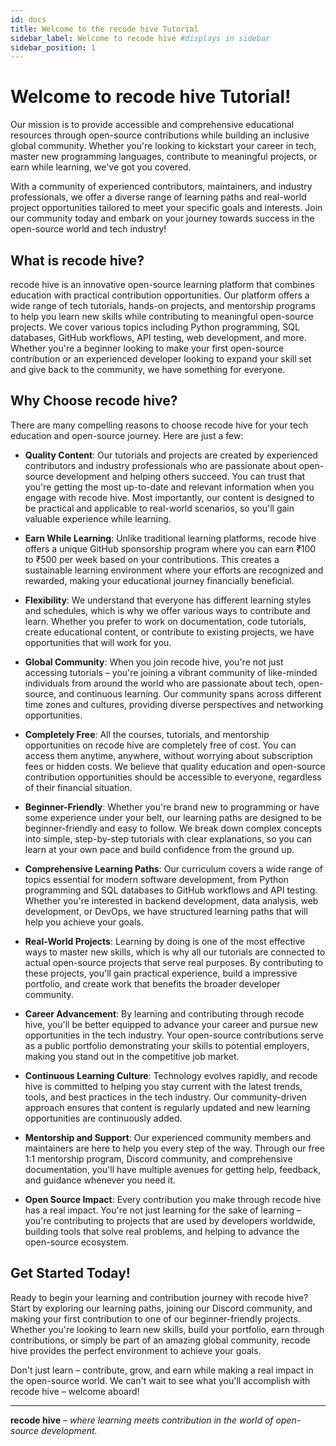 ```yaml
---
id: docs
title: Welcome to the recode hive Tutorial
sidebar_label: Welcome to recode hive #displays in sidebar
sidebar_position: 1
---
```


# Welcome to recode hive Tutorial!

Our mission is to provide accessible and comprehensive educational resources through open-source contributions while building an inclusive global community. Whether you're looking to kickstart your career in tech, master new programming languages, contribute to meaningful projects, or earn while learning, we've got you covered.

With a community of experienced contributors, maintainers, and industry professionals, we offer a diverse range of learning paths and real-world project opportunities tailored to meet your specific goals and interests. Join our community today and embark on your journey towards success in the open-source world and tech industry!

## What is recode hive?

recode hive is an innovative open-source learning platform that combines education with practical contribution opportunities. Our platform offers a wide range of tech tutorials, hands-on projects, and mentorship programs to help you learn new skills while contributing to meaningful open-source projects. We cover various topics including Python programming, SQL databases, GitHub workflows, API testing, web development, and more. Whether you're a beginner looking to make your first open-source contribution or an experienced developer looking to expand your skill set and give back to the community, we have something for everyone.

## Why Choose recode hive?

There are many compelling reasons to choose recode hive for your tech education and open-source journey. Here are just a few:

- **Quality Content**: Our tutorials and projects are created by experienced contributors and industry professionals who are passionate about open-source development and helping others succeed. You can trust that you're getting the most up-to-date and relevant information when you engage with recode hive. Most importantly, our content is designed to be practical and applicable to real-world scenarios, so you'll gain valuable experience while learning.

- **Earn While Learning**: Unlike traditional learning platforms, recode hive offers a unique GitHub sponsorship program where you can earn ₹100 to ₹500 per week based on your contributions. This creates a sustainable learning environment where your efforts are recognized and rewarded, making your educational journey financially beneficial.

- **Flexibility**: We understand that everyone has different learning styles and schedules, which is why we offer various ways to contribute and learn. Whether you prefer to work on documentation, code tutorials, create educational content, or contribute to existing projects, we have opportunities that will work for you.

- **Global Community**: When you join recode hive, you're not just accessing tutorials – you're joining a vibrant community of like-minded individuals from around the world who are passionate about tech, open-source, and continuous learning. Our community spans across different time zones and cultures, providing diverse perspectives and networking opportunities.

- **Completely Free**: All the courses, tutorials, and mentorship opportunities on recode hive are completely free of cost. You can access them anytime, anywhere, without worrying about subscription fees or hidden costs. We believe that quality education and open-source contribution opportunities should be accessible to everyone, regardless of their financial situation.

- **Beginner-Friendly**: Whether you're brand new to programming or have some experience under your belt, our learning paths are designed to be beginner-friendly and easy to follow. We break down complex concepts into simple, step-by-step tutorials with clear explanations, so you can learn at your own pace and build confidence from the ground up.

- **Comprehensive Learning Paths**: Our curriculum covers a wide range of topics essential for modern software development, from Python programming and SQL databases to GitHub workflows and API testing. Whether you're interested in backend development, data analysis, web development, or DevOps, we have structured learning paths that will help you achieve your goals.

- **Real-World Projects**: Learning by doing is one of the most effective ways to master new skills, which is why all our tutorials are connected to actual open-source projects that serve real purposes. By contributing to these projects, you'll gain practical experience, build a impressive portfolio, and create work that benefits the broader developer community.

- **Career Advancement**: By learning and contributing through recode hive, you'll be better equipped to advance your career and pursue new opportunities in the tech industry. Your open-source contributions serve as a public portfolio demonstrating your skills to potential employers, making you stand out in the competitive job market.

- **Continuous Learning Culture**: Technology evolves rapidly, and recode hive is committed to helping you stay current with the latest trends, tools, and best practices in the tech industry. Our community-driven approach ensures that content is regularly updated and new learning opportunities are continuously added.

- **Mentorship and Support**: Our experienced community members and maintainers are here to help you every step of the way. Through our free 1:1 mentorship program, Discord community, and comprehensive documentation, you'll have multiple avenues for getting help, feedback, and guidance whenever you need it.

- **Open Source Impact**: Every contribution you make through recode hive has a real impact. You're not just learning for the sake of learning – you're contributing to projects that are used by developers worldwide, building tools that solve real problems, and helping to advance the open-source ecosystem.

## Get Started Today!

Ready to begin your learning and contribution journey with recode hive? Start by exploring our learning paths, joining our Discord community, and making your first contribution to one of our beginner-friendly projects. Whether you're looking to learn new skills, build your portfolio, earn through contributions, or simply be part of an amazing global community, recode hive provides the perfect environment to achieve your goals.

Don't just learn – contribute, grow, and earn while making a real impact in the open-source world. We can't wait to see what you'll accomplish with recode hive – welcome aboard!

---

**recode hive** – _where learning meets contribution in the world of open-source development._

